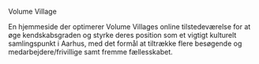 Volume Village 

En hjemmeside der optimerer Volume Villages online tilstedeværelse for at øge kendskabsgraden og styrke deres position som et vigtigt kulturelt samlingspunkt i Aarhus, med det formål at tiltrække flere besøgende og medarbejdere/frivillige samt fremme fællesskabet.


